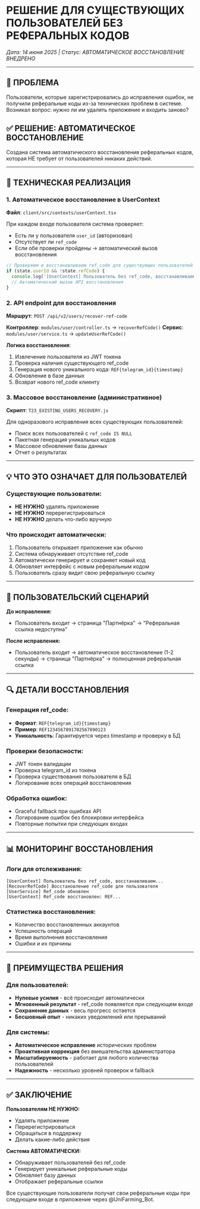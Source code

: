 # РЕШЕНИЕ ДЛЯ СУЩЕСТВУЮЩИХ ПОЛЬЗОВАТЕЛЕЙ БЕЗ РЕФЕРАЛЬНЫХ КОДОВ

*Дата: 14 июня 2025 | Статус: АВТОМАТИЧЕСКОЕ ВОССТАНОВЛЕНИЕ ВНЕДРЕНО*

---

## 🎯 ПРОБЛЕМА

Пользователи, которые зарегистрировались до исправления ошибок, не получили реферальные коды из-за технических проблем в системе. Возникал вопрос: нужно ли им удалять приложение и входить заново?

## ✅ РЕШЕНИЕ: АВТОМАТИЧЕСКОЕ ВОССТАНОВЛЕНИЕ

Создана система автоматического восстановления реферальных кодов, которая НЕ требует от пользователей никаких действий.

---

## 🔧 ТЕХНИЧЕСКАЯ РЕАЛИЗАЦИЯ

### 1. Автоматическое восстановление в UserContext
**Файл**: `client/src/contexts/userContext.tsx`

При каждом входе пользователя система проверяет:
- Есть ли у пользователя `user_id` (авторизован)
- Отсутствует ли `ref_code`
- Если обе проверки пройдены → автоматический вызов восстановления

```javascript
// Проверяем и восстанавливаем ref_code для существующих пользователей
if (state.userId && !state.refCode) {
  console.log('[UserContext] Пользователь без ref_code, восстанавливаем...');
  // Автоматический вызов API восстановления
}
```

### 2. API endpoint для восстановления
**Маршрут**: `POST /api/v2/users/recover-ref-code`

**Контроллер**: `modules/user/controller.ts` → `recoverRefCode()`
**Сервис**: `modules/user/service.ts` → `updateUserRefCode()`

**Логика восстановления**:
1. Извлечение пользователя из JWT токена
2. Проверка наличия существующего ref_code
3. Генерация нового уникального кода: `REF{telegram_id}{timestamp}`
4. Обновление в базе данных
5. Возврат нового ref_code клиенту

### 3. Массовое восстановление (административное)
**Скрипт**: `T23_EXISTING_USERS_RECOVERY.js`

Для одноразового исправления всех существующих пользователей:
- Поиск всех пользователей с `ref_code IS NULL`
- Пакетная генерация уникальных кодов
- Массовое обновление базы данных
- Отчет о результатах

---

## 💡 ЧТО ЭТО ОЗНАЧАЕТ ДЛЯ ПОЛЬЗОВАТЕЛЕЙ

### Существующие пользователи:
- **НЕ НУЖНО** удалять приложение
- **НЕ НУЖНО** перерегистрироваться
- **НЕ НУЖНО** делать что-либо вручную

### Что происходит автоматически:
1. Пользователь открывает приложение как обычно
2. Система обнаруживает отсутствие ref_code
3. Автоматически генерирует и сохраняет новый код
4. Обновляет интерфейс с новым реферальным кодом
5. Пользователь сразу видит свою реферальную ссылку

---

## 📱 ПОЛЬЗОВАТЕЛЬСКИЙ СЦЕНАРИЙ

**До исправления:**
- Пользователь входит → страница "Партнёрка" → "Реферальная ссылка недоступна"

**После исправления:**
- Пользователь входит → автоматическое восстановление (1-2 секунды) → страница "Партнёрка" → полноценная реферальная ссылка

---

## 🔍 ДЕТАЛИ ВОССТАНОВЛЕНИЯ

### Генерация ref_code:
- **Формат**: `REF{telegram_id}{timestamp}`
- **Пример**: `REF1234567891702567890123`
- **Уникальность**: Гарантируется через timestamp и проверку в БД

### Проверки безопасности:
- JWT токен валидации
- Проверка telegram_id из токена
- Проверка существования пользователя в БД
- Логирование всех операций восстановления

### Обработка ошибок:
- Graceful fallback при ошибках API
- Логирование ошибок без блокировки интерфейса
- Повторные попытки при следующих входах

---

## 📊 МОНИТОРИНГ ВОССТАНОВЛЕНИЯ

### Логи для отслеживания:
```
[UserContext] Пользователь без ref_code, восстанавливаем...
[RecoverRefCode] Восстановление ref_code для пользователя
[UserService] Ref_code обновлен
[UserContext] Ref_code восстановлен: REF...
```

### Статистика восстановления:
- Количество восстановленных аккаунтов
- Успешность операций
- Время выполнения восстановления
- Ошибки и их причины

---

## 🚀 ПРЕИМУЩЕСТВА РЕШЕНИЯ

### Для пользователей:
- **Нулевые усилия** - всё происходит автоматически
- **Мгновенный результат** - ref_code появляется при следующем входе
- **Сохранение данных** - весь прогресс остается
- **Бесшовный опыт** - никаких уведомлений или прерываний

### Для системы:
- **Автоматическое исправление** исторических проблем
- **Проактивная коррекция** без вмешательства администратора
- **Масштабируемость** - работает для любого количества пользователей
- **Надежность** - несколько уровней проверок и fallback

---

## ✅ ЗАКЛЮЧЕНИЕ

**Пользователям НЕ НУЖНО:**
- Удалять приложение
- Перерегистрироваться
- Обращаться в поддержку
- Делать какие-либо действия

**Система АВТОМАТИЧЕСКИ:**
- Обнаруживает пользователей без ref_code
- Генерирует уникальные реферальные коды
- Обновляет базу данных
- Отображает реферальные ссылки

Все существующие пользователи получат свои реферальные коды при следующем входе в приложение через @UniFarming_Bot.